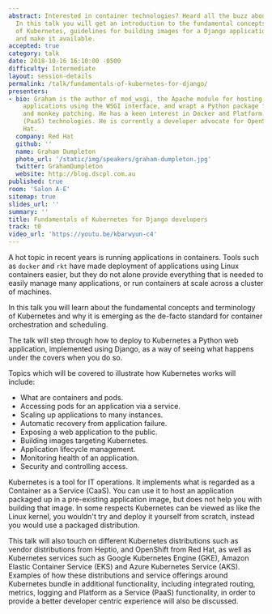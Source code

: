 ```yaml
---
abstract: Interested in container technologies? Heard all the buzz about Kubernetes?
  In this talk you will get an introduction to the fundamental concepts and terminology
  of Kubernetes, guidelines for building images for a Django application, deploy it
  and make it available.
accepted: true
category: talk
date: 2018-10-16 16:10:00 -0500
difficulty: Intermediate
layout: session-details
permalink: /talk/fundamentals-of-kubernetes-for-django/
presenters:
- bio: Graham is the author of mod_wsgi, the Apache module for hosting of Python web
    applications using the WSGI interface, and wrapt a Python package for decorators
    and monkey patching. He has a keen interest in Docker and Platform as a Service
    (PaaS) technologies. He is currently a developer advocate for OpenShift at Red
    Hat.
  company: Red Hat
  github: ''
  name: Graham Dumpleton
  photo_url: '/static/img/speakers/graham-dumpleton.jpg'
  twitter: GrahamDumpleton
  website: http://blog.dscpl.com.au
published: true
room: 'Salon A-E'
sitemap: true
slides_url: ''
summary: ''
title: Fundamentals of Kubernetes for Django developers
track: t0
video_url: 'https://youtu.be/kbarwyun-c4'
---
```


A hot topic in recent years is running applications in containers. Tools such as ``docker`` and ``rkt`` have made deployment of applications using Linux containers easier, but they do not alone provide everything that is needed to easily manage many applications, or run containers at scale across a cluster of machines.

In this talk you will learn about the fundamental concepts and terminology of Kubernetes and why it is emerging as the de-facto standard for container orchestration and scheduling.

The talk will step through how to deploy to Kubernetes a Python web application, implemented using Django, as a way of seeing what happens under the covers when you do so.

Topics which will be covered to illustrate how Kubernetes works will include:

* What are containers and pods.
* Accessing pods for an application via a service.
* Scaling up applications to many instances.
* Automatic recovery from application failure.
* Exposing a web application to the public.
* Building images targeting Kubernetes.
* Application lifecycle management.
* Monitoring health of an application.
* Security and controlling access.

Kubernetes is a tool for IT operations. It implements what is regarded as a Container as a Service (CaaS). You can use it to host an application packaged up in a pre-existing application image, but does not help you with building that image. In some respects Kubernetes can be viewed as like the Linux kernel, you wouldn't try and deploy it yourself from scratch, instead you would use a packaged distribution.

This talk will also touch on different Kubernetes distributions such as vendor distributions from Heptio, and OpenShift from Red Hat, as well as Kubernetes services such as Google Kubernetes Engine (GKE), Amazon Elastic Container Service (EKS) and Azure Kubernetes Service (AKS). Examples of how these distributions and service offerings around Kubernetes bundle in additional functionality, including integrated routing, metrics, logging and Platform as a Service (PaaS) functionality, in order to provide a better developer centric experience will also be discussed.
